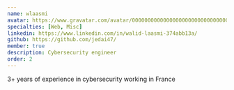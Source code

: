 ```yaml
---
name: wlaasmi
avatar: https://www.gravatar.com/avatar/00000000000000000000000000000004?d=identicon&s=256
specialties: [Web, Misc]
linkedin: https://www.linkedin.com/in/walid-laasmi-374abb13a/
github: https://github.com/jedai47/
member: true
description: Cybersecurity engineer
order: 2
---
```


3+ years of experience in cybersecurity working in France